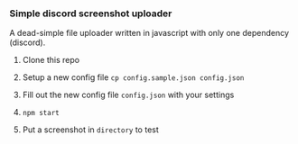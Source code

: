 ### Simple discord screenshot uploader

A dead-simple file uploader written in javascript with only one dependency (discord).

1. Clone this repo

2. Setup a new config file `cp config.sample.json config.json`

3. Fill out the new config file `config.json` with your settings

4. `npm start`

5. Put a screenshot in `directory` to test
